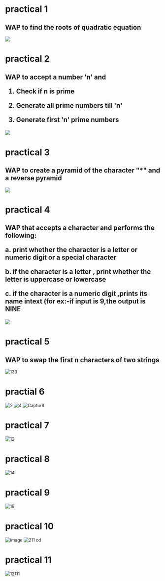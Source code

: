 # practical 1
<h2>WAP to find the roots of quadratic equation</h2>
<img src="https://github.com/user-attachments/assets/21cc524e-89fb-45a7-8d2b-79e0e8c07aea">

# practical 2
<h2>WAP to accept a number 'n' and 
  
1. Check if n is prime 

2. Generate all prime numbers till 'n' 

3. Generate first 'n' prime numbers
    </h2>
<img src="https://github.com/user-attachments/assets/4741c0c1-ceac-4a45-b032-e5e1e9e2192a">

# practical 3
<h2>WAP to create a pyramid of the character  "*" and a reverse pyramid  </h2>
<img src="https://github.com/user-attachments/assets/d450d8fb-3437-4f27-ac43-27c1bf4f6648">

# practical 4
<h2>WAP that accepts a character and performs the following: 
  

a. print whether the character is a letter or numeric digit or a special character 

b. if the character is a letter , print whether the letter is uppercase or lowercase

c. if the character is a numeric digit ,prints its name intext (for ex:-if input is 9,the output is NINE
</h2>
<img src="https://github.com/user-attachments/assets/ae7a0ff4-be86-49ba-a1ff-1ac1f70be418">

# practical 5
<h2>WAP to swap the first n characters of two strings</h2>

![133](https://github.com/user-attachments/assets/983e73d2-1222-4fed-bf4f-f1acbc7ab2c4)




# practial 6
![2](https://github.com/user-attachments/assets/d235c98d-3f90-4903-8e53-d964fd4bbe86)
![4](https://github.com/user-attachments/assets/9911c1cd-742d-4a66-a74f-33ff4ff263a6)
![Captur8](https://github.com/user-attachments/assets/879fd1bc-576c-4983-b5ba-252eeb5eb4e6)



# practical 7
![12](https://github.com/user-attachments/assets/cd37dc81-7bed-4537-a3a3-f0a80363f6b1)

# practical 8 

![14](https://github.com/user-attachments/assets/daaeaac4-91df-4b4d-96f4-a6ed78e6fabb)

# practical 9


![19](https://github.com/user-attachments/assets/fccdd76e-89a8-442d-92b9-84228b28fe7c)
 # practical 10
![image](https://github.com/user-attachments/assets/cc701039-b806-47bd-8e89-fcc643dc14e7)
![211 cd](https://github.com/user-attachments/assets/edcccb55-9465-4259-af6f-3d6972073fde)
 # practical 11

![12111](https://github.com/user-attachments/assets/3fb494ae-aef5-4284-ad4d-63469487217f)










